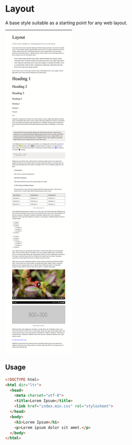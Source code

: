 Layout
======

A base style suitable as a starting point for any web layout.

[![Demo](index.png?v=1)](https://taufik-nurrohman.js.org/layout)

Usage
-----

~~~ html
<!DOCTYPE html>
<html dir="ltr">
  <head>
    <meta charset="utf-8">
    <title>Lorem Ipsum</title>
    <link href="index.min.css" rel="stylesheet">
  </head>
  <body>
    <h1>Lorem Ipsum</h1>
    <p>Lorem ipsum dolor sit amet.</p>
  </body>
</html>
~~~